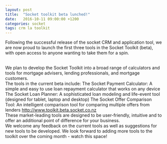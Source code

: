 ```yaml
---
layout: post
title:  "Socket toolkit beta lunched!"
date:   2016-10-11 09:00:00 +1200
categories: socket
tags: crm la toolkit
---
```

Following the successful release of the socket CRM and application tool, we are now proud to launch the first three tools in the Socket Toolkit (beta), with open access to anyone wanting to take them for a spin.

<br>
We plan to develop the Socket Toolkit into a broad range of calculators and tools for mortgage advisers, lending professionals, and mortgage customers.

<br>
The tools in the current beta include:
The Socket Payment Calculator: A simple and easy to use loan repayment calculator that works on any device
The Socket Loan Planner: A sophisticated loan modeling and life-event tool (designed for tablet, laptop and desktop)
The Socket Offer Comparison Tool: An intelligent comparison tool for comparing multiple offers from lenders

<a href='http://www.toolkit.beta.socket.co.nz'>
http://www.toolkit.beta.socket.co.nz</a>

<br>
These market-leading tools are designed to be user-friendly, intuitive and to offer an additional point of difference for your business.
<br>
We welcome any feedback on the current tools as well as suggestions for new tools to be developed.
We look forward to adding more tools to the toolkit over the coming month - watch this space!


<br>
